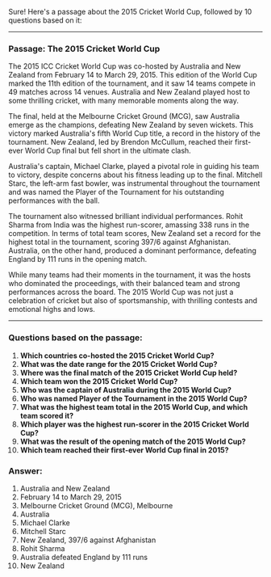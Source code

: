 Sure! Here's a passage about the 2015 Cricket World Cup, followed by 10 questions based on it:

---

### **Passage: The 2015 Cricket World Cup**

The 2015 ICC Cricket World Cup was co-hosted by Australia and New Zealand from February 14 to March 29, 2015. This edition of the World Cup marked the 11th edition of the tournament, and it saw 14 teams compete in 49 matches across 14 venues. Australia and New Zealand played host to some thrilling cricket, with many memorable moments along the way.

The final, held at the Melbourne Cricket Ground (MCG), saw Australia emerge as the champions, defeating New Zealand by seven wickets. This victory marked Australia's fifth World Cup title, a record in the history of the tournament. New Zealand, led by Brendon McCullum, reached their first-ever World Cup final but fell short in the ultimate clash.

Australia's captain, Michael Clarke, played a pivotal role in guiding his team to victory, despite concerns about his fitness leading up to the final. Mitchell Starc, the left-arm fast bowler, was instrumental throughout the tournament and was named the Player of the Tournament for his outstanding performances with the ball.

The tournament also witnessed brilliant individual performances. Rohit Sharma from India was the highest run-scorer, amassing 338 runs in the competition. In terms of total team scores, New Zealand set a record for the highest total in the tournament, scoring 397/6 against Afghanistan. Australia, on the other hand, produced a dominant performance, defeating England by 111 runs in the opening match.

While many teams had their moments in the tournament, it was the hosts who dominated the proceedings, with their balanced team and strong performances across the board. The 2015 World Cup was not just a celebration of cricket but also of sportsmanship, with thrilling contests and emotional highs and lows.

---

### **Questions based on the passage:**

1. **Which countries co-hosted the 2015 Cricket World Cup?**
2. **What was the date range for the 2015 Cricket World Cup?**
3. **Where was the final match of the 2015 Cricket World Cup held?**
4. **Which team won the 2015 Cricket World Cup?**
5. **Who was the captain of Australia during the 2015 World Cup?**
6. **Who was named Player of the Tournament in the 2015 World Cup?**
7. **What was the highest team total in the 2015 World Cup, and which team scored it?**
8. **Which player was the highest run-scorer in the 2015 Cricket World Cup?**
9. **What was the result of the opening match of the 2015 World Cup?**
10. **Which team reached their first-ever World Cup final in 2015?**


### Answer:
1. Australia and New Zealand  
2. February 14 to March 29, 2015  
3. Melbourne Cricket Ground (MCG), Melbourne  
4. Australia  
5. Michael Clarke  
6. Mitchell Starc  
7. New Zealand, 397/6 against Afghanistan  
8. Rohit Sharma  
9. Australia defeated England by 111 runs  
10. New Zealand
